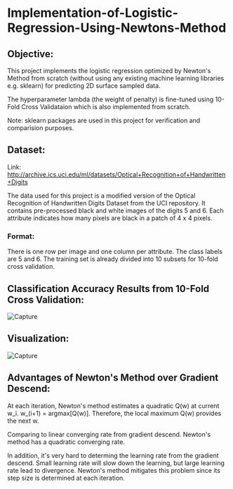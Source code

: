 # Implementation-of-Logistic-Regression-Using-Newtons-Method

## Objective:
This project implements the logistic regression optimized by Newton's Method from scratch (without using any existing machine learning libraries e.g. sklearn) for predicting 2D surface sampled data.   

The hyperparameter lambda (the weight of penalty) is fine-tuned using 10-Fold Cross Validataion which is also implemented from scratch.

Note: sklearn packages are used in this project for verification and comparision purposes.

## Dataset:
Link: http://archive.ics.uci.edu/ml/datasets/Optical+Recognition+of+Handwritten+Digits  

The data used for this project is a modified version of the Optical Recognition of Handwritten Digits Dataset from the UCI repository. 
It contains pre-processed black and white images of the digits 5 and 6. Each attribute indicates how many pixels are black in a patch of 4 x 4 pixels.

### Format: 
There is one row per image and one column per attribute. The class labels are 5 and 6. The training set is already divided into 10 subsets for 10-fold cross validation.

## Classification Accuracy Results from 10-Fold Cross Validation:

![Capture](https://user-images.githubusercontent.com/29167705/63802851-8836cb80-c8e1-11e9-86c4-31eac879d937.JPG)

## Visualization:

![Capture](https://user-images.githubusercontent.com/29167705/63802902-a8668a80-c8e1-11e9-82d5-7ec3176e815e.JPG)

## Advantages of Newton's Method over Gradient Descend:
At each iteration, Newton's method estimates a quadratic Q(w) at current w_i. w_(i+1) = argmax[Q(w)]. Therefore, the local maximum Q(w) provides the next w.

Comparing to linear converging rate from gradient descend. Newton's method has a quadratic converging rate. 

In addition, it's very hard to determing the learning rate from the gradient descend. Small learning rate will slow down the learning, but large learning rate lead to divergence. Newton's method mitigates this problem since its step size is determined at each iteration.
